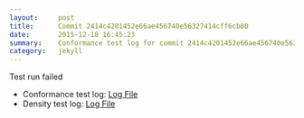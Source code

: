 ```yaml
---
layout:     post
title:      Commit 2414c4201452e66ae456740e56327414cff6cb80
date:       2015-12-18 16:45:23
summary:    Conformance test log for commit 2414c4201452e66ae456740e56327414cff6cb80.
category:   jekyll
---
```


Test run failed

- Conformance test log: [Log File](http://s3-us-west-2.amazonaws.com/kraken-e2e-logs/conformance/kraken_2414c4201452e66ae456740e56327414cff6cb80_conformance.log)
- Density test log: [Log File](http://s3-us-west-2.amazonaws.com/kraken-e2e-logs/conformance/kraken_2414c4201452e66ae456740e56327414cff6cb80_density.log)
